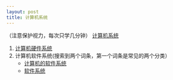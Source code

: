 ```yaml
---
layout: post
title: 计算机系统
---
```

（注意保护视力，每次只学几分钟）
<a href="https://baike.baidu.com/item/%E8%AE%A1%E7%AE%97%E6%9C%BA%E7%B3%BB%E7%BB%9F/7210959" target="_blank">计算机系统</a>
<ol>
<li><a href="https://baike.baidu.com/item/%E8%AE%A1%E7%AE%97%E6%9C%BA%E7%A1%AC%E4%BB%B6%E7%B3%BB%E7%BB%9F/8092895" target="_blank">计算机硬件系统</a></li>
<li>计算机软件系统(搜索到两个词条，第一个词条是常见的两个分类）
  <ul>
    <li>
      <a href="https://baike.baidu.com/item/%E8%AE%A1%E7%AE%97%E6%9C%BA%E7%9A%84%E8%BD%AF%E4%BB%B6%E7%B3%BB%E7%BB%9F/22263418" target="_blank">计算机的软件系统</a>
    </li>
    <li>
      <a href="https://baike.baidu.com/item/%E8%BD%AF%E4%BB%B6%E7%B3%BB%E7%BB%9F?fromModule=lemma_search-box" target="_blank">软件系统</a>
    </li>
  </ul>
  </li>
</ol>
